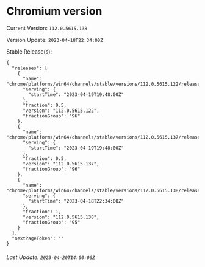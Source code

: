 # Chromium version

Current Version: `112.0.5615.138`

Version Update: `2023-04-18T22:34:00Z`

Stable Release(s):
```
{
  "releases": [
    {
      "name": "chrome/platforms/win64/channels/stable/versions/112.0.5615.122/releases/1681933680",
      "serving": {
        "startTime": "2023-04-19T19:48:00Z"
      },
      "fraction": 0.5,
      "version": "112.0.5615.122",
      "fractionGroup": "96"
    },
    {
      "name": "chrome/platforms/win64/channels/stable/versions/112.0.5615.137/releases/1681933680",
      "serving": {
        "startTime": "2023-04-19T19:48:00Z"
      },
      "fraction": 0.5,
      "version": "112.0.5615.137",
      "fractionGroup": "96"
    },
    {
      "name": "chrome/platforms/win64/channels/stable/versions/112.0.5615.138/releases/1681857240",
      "serving": {
        "startTime": "2023-04-18T22:34:00Z"
      },
      "fraction": 1,
      "version": "112.0.5615.138",
      "fractionGroup": "95"
    }
  ],
  "nextPageToken": ""
}
```

###### Last Update: `2023-04-20T14:00:06Z`
        